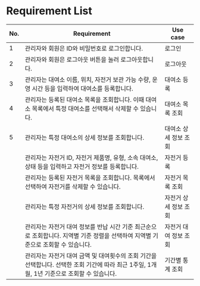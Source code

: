 # Requirement List

| No. | Requirement | Use case |
| --- | ----------- | -------- |
| 1   | 관리자와 회원은 ID와 비밀번호로 로그인합니다. | 로그인 |
| 2   | 관리자와 회원은 로그아웃 버튼을 눌러 로그아웃합니다. | 로그아웃 |
| 3   | 관리자는 대여소 이름, 위치, 자전거 보관 가능 수량, 운영 시간 등을 입력하여 대여소를 등록합니다. | 대여소 등록 |
| 4   | 관리자는 등록된 대여소 목록을 조회합니다. 이때 대여소 목록에서 특정 대여소를 선택해서 삭제할 수 있습니다. | 대여소 목록 조회 |
| 5   | 관리자는 특정 대여소의 상세 정보를 조회합니다. | 대여소 상세 정보 조회 |
|  | 관리자는 자전거 ID, 자전거 제품명, 유형, 소속 대여소, 상태 등을 입력하고 자전거 정보를 등록합니다.| 자전거 등록|
|  | 관리자는 등록된 자전거 목록을 조회합니다. 목록에서 선택하여 자전거를 삭제할 수 있습니다. | 자전거 목록 조회 |
|  | 관리자는 특정 자전거의 상세 정보를 조회합니다. | 자전거 상세 정보 조회 |
|  | 관리자는 자전거 대여 정보를 반납 시간 기준 최근순으로 조회합니다. 지역별 기준 정렬을 선택하여 지역별 기준으로 조회할 수 있습니다. | 자전거 대여 정보 조회 |
|  | 관리자는 자전거 대여 금액 및 대여횟수의 조회 기간을 선택합니다. 선택한 조회 기간에 따라 최근 1주일, 1개월, 1년 기준으로 조회할 수 있습니다. | 기간별 통계 조회 |

